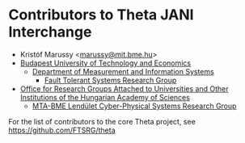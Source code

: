 # Contributors to Theta JANI Interchange

* Kristóf Marussy &lt;marussy@mit.bme.hu&gt;
* [Budapest University of Technology and Economics](http://www.bme.hu/?language=en)
  * [Department of Measurement and Information Systems](http://www.mit.bme.hu/eng/)
    * [Fault Tolerant Systems Research Group](https://inf.mit.bme.hu/en)
* [Office for Research Groups Attached to Universities and Other Institutions of the Hungarian Academy of Sciences](http://mta.hu/english)
  * [MTA-BME Lendület Cyber-Physical Systems Research Group](http://lendulet.inf.mit.bme.hu/)

For the list of contributors to the core Theta project, see https://github.com/FTSRG/theta